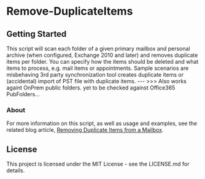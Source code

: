 # Remove-DuplicateItems

## Getting Started

This script will scan each folder of a given primary mailbox and personal archive (when
configured, Exchange 2010 and later) and removes duplicate items per folder. You can specify
how the items should be deleted and what items to process, e.g. mail items or appointments.
Sample scenarios are misbehaving 3rd party synchronization tool creates duplicate items or
(accidental) import of PST file with duplicate items. 
--- >>>
Also works againt OnPrem public folders.
yet to be checked against Office365 PubFolders... 
### About

For more information on this script, as well as usage and examples, see
the related blog article, [Removing Duplicate Items from a Mailbox](http://eightwone.com/2013/06/21/removing-duplicate-items-from-a-mailbox/).

## License

This project is licensed under the MIT License - see the LICENSE.md for details.

 
